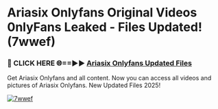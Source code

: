 # Ariasix Onlyfans Original Videos 0nlyFans Leaked - Files Updated! (7wwef)

<h3>🔴 CLICK HERE 🌐==►► <a href="https://tinyurl.com/brd5kh86" rel="nofollow">Ariasix Onlyfans Updated Files</a></h3>

Get Ariasix Onlyfans and all content. Now you can access all videos and pictures of Ariasix Onlyfans. New Updated Files 2025!

[![7wwef](https://i.imgur.com/K7sEzmb.gif)](https://tinyurl.com/brd5kh86)
